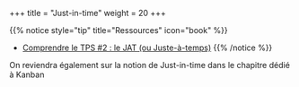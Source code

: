 +++
title = "Just-in-time"
weight = 20
+++

{{% notice style="tip" title="Ressources" icon="book" %}}
- [Comprendre le TPS #2 : le JAT (ou Juste-à-temps)](https://blog.toyota-forklifts.fr/tps-jat-juste-a-temps-production-demande)
{{% /notice %}}

On reviendra également sur la notion de Just-in-time dans le chapitre dédié à Kanban